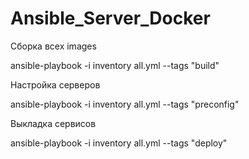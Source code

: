 # Ansible_Server_Docker

Сборка всех images

ansible-playbook -i inventory all.yml --tags "build"

Настройка серверов

ansible-playbook -i inventory all.yml --tags "preconfig"

Выкладка сервисов

ansible-playbook -i inventory all.yml --tags "deploy"

